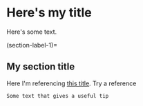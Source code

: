# Here's my title

Here's some text.

(section-label-1)=
## My section title

Here I'm referencing [this title](section-label-1). Try a reference [](section-label-1)

```{tip}
Some text that gives a useful tip
```